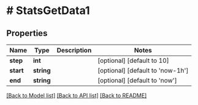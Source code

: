# # StatsGetData1

## Properties

Name | Type | Description | Notes
------------ | ------------- | ------------- | -------------
**step** | **int** |  | [optional] [default to 10]
**start** | **string** |  | [optional] [default to 'now-1h']
**end** | **string** |  | [optional] [default to 'now']

[[Back to Model list]](../../README.md#models) [[Back to API list]](../../README.md#endpoints) [[Back to README]](../../README.md)
